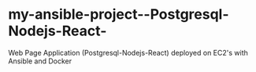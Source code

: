 # my-ansible-project--Postgresql-Nodejs-React-
Web Page Application (Postgresql-Nodejs-React) deployed on EC2's with Ansible and Docker
